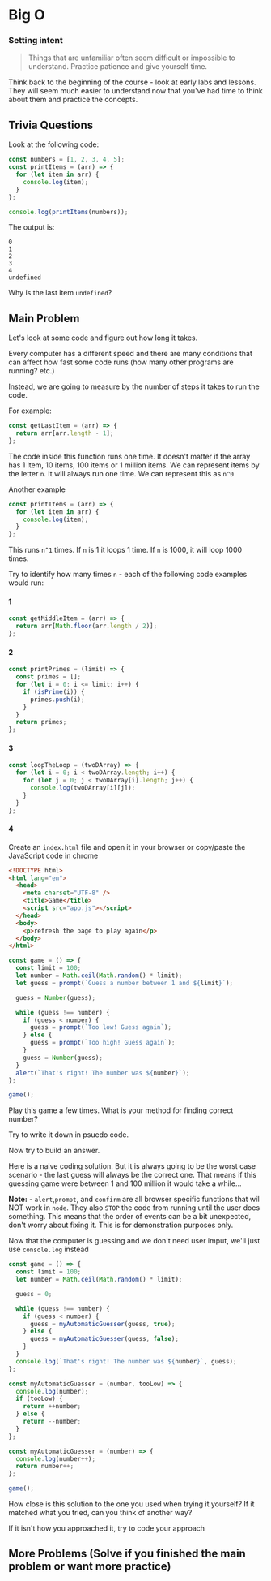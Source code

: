 # Big O

### Setting intent

> Things that are unfamiliar often seem difficult or impossible to understand. Practice patience and give yourself time.

Think back to the beginning of the course - look at early labs and lessons. They will seem much easier to understand now that you've had time to think about them and practice the concepts.

## Trivia Questions

Look at the following code:

```js
const numbers = [1, 2, 3, 4, 5];
const printItems = (arr) => {
  for (let item in arr) {
    console.log(item);
  }
};

console.log(printItems(numbers));
```

The output is:

```
0
1
2
3
4
undefined
```

Why is the last item `undefined`?

## Main Problem

Let's look at some code and figure out how long it takes.

Every computer has a different speed and there are many conditions that can affect how fast some code runs (how many other programs are running? etc.)

Instead, we are going to measure by the number of steps it takes to run the code.

For example:

```js
const getLastItem = (arr) => {
  return arr[arr.length - 1];
};
```

The code inside this function runs one time. It doesn't matter if the array has 1 item, 10 items, 100 items or 1 million items. We can represent items by the letter `n`. It will always run one time. We can represent this as `n^0`

Another example

```js
const printItems = (arr) => {
  for (let item in arr) {
    console.log(item);
  }
};
```

This runs `n^1` times. If `n` is 1 it loops 1 time. If `n` is 1000, it will loop 1000 times.

Try to identify how many times `n` - each of the following code examples would run:

#### 1

```js
const getMiddleItem = (arr) => {
  return arr[Math.floor(arr.length / 2)];
};
```

#### 2

```js
const printPrimes = (limit) => {
  const primes = [];
  for (let i = 0; i <= limit; i++) {
    if (isPrime(i)) {
      primes.push(i);
    }
  }
  return primes;
};
```

#### 3

```js
const loopTheLoop = (twoDArray) => {
  for (let i = 0; i < twoDArray.length; i++) {
    for (let j = 0; j < twoDArray[i].length; j++) {
      console.log(twoDArray[i][j]);
    }
  }
};
```

#### 4

Create an `index.html` file and open it in your browser or copy/paste the JavaScript code in chrome

```html
<!DOCTYPE html>
<html lang="en">
  <head>
    <meta charset="UTF-8" />
    <title>Game</title>
    <script src="app.js"></script>
  </head>
  <body>
    <p>refresh the page to play again</p>
  </body>
</html>
```

```js
const game = () => {
  const limit = 100;
  let number = Math.ceil(Math.random() * limit);
  let guess = prompt(`Guess a number between 1 and ${limit}`);

  guess = Number(guess);

  while (guess !== number) {
    if (guess < number) {
      guess = prompt(`Too low! Guess again`);
    } else {
      guess = prompt(`Too high! Guess again`);
    }
    guess = Number(guess);
  }
  alert(`That's right! The number was ${number}`);
};

game();
```

Play this game a few times. What is your method for finding correct number?

Try to write it down in psuedo code.

Now try to build an answer.

Here is a naive coding solution. But it is always going to be the worst case scenario - the last guess will always be the correct one. That means if this guessing game were between 1 and 100 million it would take a while...

**Note:** - `alert`,`prompt`, and `confirm` are all browser specific functions that will NOT work in `node`. They also `STOP` the code from running until the user does something. This means that the order of events can be a bit unexpected, don't worry about fixing it. This is for demonstration purposes only.

Now that the computer is guessing and we don't need user imput, we'll just use `console.log` instead

```js
const game = () => {
  const limit = 100;
  let number = Math.ceil(Math.random() * limit);

  guess = 0;

  while (guess !== number) {
    if (guess < number) {
      guess = myAutomaticGuesser(guess, true);
    } else {
      guess = myAutomaticGuesser(guess, false);
    }
  }
  console.log(`That's right! The number was ${number}`, guess);
};

const myAutomaticGuesser = (number, tooLow) => {
  console.log(number);
  if (tooLow) {
    return ++number;
  } else {
    return --number;
  }
};

const myAutomaticGuesser = (number) => {
  console.log(number++);
  return number++;
};

game();
```

How close is this solution to the one you used when trying it yourself? If it matched what you tried, can you think of another way?

If it isn't how you approached it, try to code your approach

## More Problems (Solve if you finished the main problem or want more practice)

